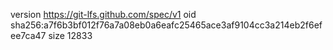 version https://git-lfs.github.com/spec/v1
oid sha256:a7f6b3bf012f76a7a08eb0a6eafc25465ace3af9104cc3a214eb2f6efee7ca47
size 12833
